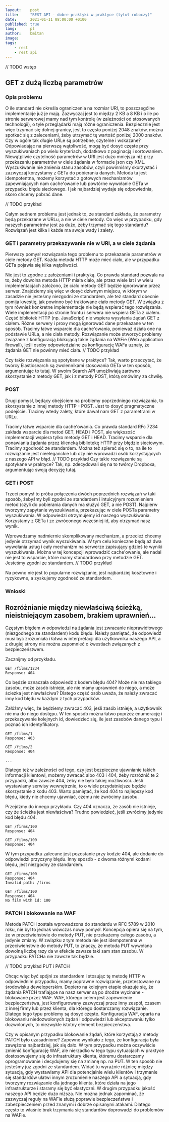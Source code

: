 ```yaml
---
layout:    post
title:     "REST API - dobre praktyki w praktyce (tytuł roboczy)"
date:      2021-01-11 08:00:00 +0100
published: true
lang:      pl
author:    bmitan
image:
tags:
    - rest
    - rest api
---
```



// TODO wstęp

## GET z dużą liczbą parametrów
### Opis problemu
O ile standard nie określa ograniczenia na rozmiar URI, to poszczególne implementacje już je mają. Zazwyczaj jest to między 2 KB a 8 KB i o ile po stronie serwerowej mamy nad tym kontrolę (w zależności od stosowanych technologii), o tyle przeglądarki mają różne ograniczenia. Bezpiecznie jest więc trzymać się dolnej granicy, jest to często poniżej 2048 znaków, można spotkać się z zaleceniami, żeby utrzymać tę wartość poniżej 2000 znaków. Czy w ogóle tak długie URLe są potrzebne, czytelne i wskazane? Odpowiadając na pierwszą wątpliwość, mogą być dosyć częste przy wyszukiwaniach po wielu kryteriach, dodatkowo z paginacją i sortowaniem. Niewątpliwie czytelność parametrów w URI jest dużo mniejsza niż przy przekazaniu parametrów w ciele żądania w formacie json czy XML. Wyszukiwanie nie zmienia stanu zasobów, czyli powinniśmy skorzystać i zazwyczaj korzystamy z GETa do pobierania danych. Metoda ta jest idempotentna, możemy korzystać z gotowych  mechanizmów zapewniających nam cache'owanie lub powtórne wywołanie GETa w przypadku błędu sieciowego. I jak najbardziej wydaje się odpowiednia, skoro chcemy pobrać dane.

// TODO przykład

Całym sednem problemu jest jednak to, że standard zakłada, że parametry będą przekazane w URLu, a nie w ciele metody. Co więc w przypadku, gdy naszych parametrów jest za dużo, żeby trzymać się tego standardu? Rozwiązań jest kilka i każde ma swoje wady i zalety.

### GET i parametry przekazywanie nie w URI, a w ciele żądania
Pierwszy pomysł rozwiązania tego problemu to przekazanie parametrów w ciele metody GET. Każda metoda HTTP może mieć ciało, ale w przypadku GETa pojawia się kilka wątpliwości.

Nie jest to zgodne z założeniami i praktyką. Co prawda standard pozwala na to, żeby dowolna metoda HTTP miała ciało, ale przez wiele lat i w wielu implementacjach założono, że ciało metody GET będzie ignorowane przez serwer. Znajdziemy się więc w dosyć dziwnym miejscu, w którym w zasadzie nie jesteśmy niezgodni ze standardem, ale też standard obecnie pomija kwestię, jak powinno być traktowane ciało metody GET. W związku z tym również konkretne implementacje nie będą wspierać tego rozwiązania.
Wiele implementacji po stronie frontu i serwera nie wspiera GETa z ciałem. Część bibliotek HTTP (np. JavaScript) nie wspiera wysyłania żądań GET z ciałem. Różne serwery i proxy mogą ignorować dane przekazane w ten sposób.
Tracimy łatwe wsparcie dla cache'owania, ponieważ działa one na podstawie URLa, a nie ciała metody.
Rozwiązanie może stworzyć problemy związane z konfiguracją blokującą takie żądania na WAFie (Web application firewall), jeśli osoby odpowiedzialne za konfigurację WAFa uznały, że żądania GET nie powinny mieć ciała.
// TODO przykład

Czy takie rozwiązania są spotykane w praktyce? Tak, warto przeczytać, że twórcy Elasticsearch są zwolennikami stosowania GETa w ten sposób, argumentując to tutaj. W swoim Search API umożliwiają zarówno skorzystanie z metody GET, jak i z metody POST, którą omówimy za chwilę.

### POST
Drugi pomysł, będący obejściem na problemy poprzedniego rozwiązania, to skorzystanie z innej metody HTTP - POST.  Jest to dosyć pragmatyczne podejście. Tracimy wtedy zalety, które dawał nam GET z parametrami w URLu.

Tracimy łatwe wsparcie dla cache'owania. Co prawda standard RFc 7234 zakłada wsparcie dla metod GET, HEAD i POST, ale większość implementacji wspiera tylko metody GET i HEAD.
Tracimy wsparcie dla ponawiania żądania przez kliencką bibliotekę HTTP przy błędzie sieciowym.
Tracimy zgodność ze standardem. Można też spierać się o to, na ile to rozwiązanie jest nieeleganckie lub czy nie wprowadzi osób korzystających z naszego API w błąd.
// TODO przykład
Czy takie rozwiązanie są spotykane w praktyce? Tak, np. zdecydowali się na to twórcy Dropboxa, argumentując swoją decyzję tutaj.

### GET i POST
Trzeci pomysł to próba połączenia dwóch poprzednich rozwiązań w taki sposób, żebyśmy byli zgodni ze standardem i intuicyjnym rozumieniem metod (czyli do pobierania danych ma służyć GET, a nie POST). Najpierw tworzymy zapytanie wyszukiwania, przekazując w ciele POSTa parametry wyszukiwania. W odpowiedzi otrzymujemy id naszego wyszukiwania. Korzystamy z GETa i ze zwróconego wcześniej id, aby otrzymać nasz wynik.

Wprowadzamy nadmiernie skomplikowany mechanizm, a przecież chcemy jedynie otrzymać wynik wyszukiwania. W tym celu konieczne będą aż dwa wywołania usług i cały mechanizm na serwerze zapisujący gdzieś te wyniki wyszukiwania.
Można w tej koncepcji wprowadzić cache'owanie, ale nadal nie jest to wsparcie, które mamy standardowo przy metodzie GET.
Jesteśmy zgodni ze standardem.
// TODO przykład

Na pewno nie jest to popularne rozwiązanie, jest najbardziej kosztowne i ryzykowne, a zyskujemy zgodność ze standardem.

### Wnioski

## Rozróżnianie między niewłaściwą ścieżką, nieistniejącym zasobem, brakiem uprawnień...

Częstym błędem w odpowiedzi na żądania jest zwracanie nieprawidłowego (niezgodnego ze standardem) kodu błędu.  Należy pamiętać, że odpowiedź musi być zrozumiała i łatwa w interpretacji dla użytkownika naszego API, a z drugiej strony nie można zapomnieć o kwestiach związanych z bezpieczeństwem.

Zacznijmy od przykładu.

```
GET /films/1234
Response: 404
```

Co będzie oznaczała odpowiedź z kodem błędu 404? Może nie ma takiego zasobu, może zasób istnieje, ale nie mamy uprawnień do niego, a może ścieżka jest niewłaściwa? Dlatego część osób uważa, że należy zwracać inny kod błędu w każdym z tych przypadków.

Załóżmy więc, że będziemy zwracać 403, jeśli zasób istnieje, a użytkownik nie ma do niego dostępu. W ten sposób można łatwo poprzez enumerację i przekazywanie kolejnych id, dowiedzieć się, ile jest zasobów danego typu i poznać ich identyfikatory.

```
GET /films/1
Response: 403
```

```
GET /films/2
Response: 404
```

```
...
```

Dlatego też w zależności od tego, czy jest bezpieczne ujawnianie takich informacji klientowi, możemy zwracać albo 403 i 404, żeby rozróżnić te 2 przypadki, albo zawsze 404, żeby nie było takiej możliwości. Jeśli wystawiamy serwisy wewnętrznie, to o wiele przydatniejsze będzie skorzystanie z kodu 403.  Warto pamiętać, że kod 404 to najlepszy kod błędu, kiedy nie chcemy ujawniać, czemu nie zwrócimy zasobu.



Przejdźmy do innego przykładu. Czy 404 oznacza, że zasób nie istnieje, czy że ścieżka jest niewłaściwa? Trudno powiedzieć, jeśli zwrócimy jedynie kod błędu 404.

```
GET /firms/100
Response: 404
```

```
GET /films/100
Response: 404
```
W tym przypadku zalecane jest pozostanie przy kodzie 404, ale dodanie do odpowiedzi przyczyny błędu. Inny sposób - z dwoma różnymi kodami błędu, jest niezgodny ze standardem.

```
GET /firms/100
Response: 404
Invalid path: /firms
```

```
GET /films/100
Response: 404
No film with id: 100
```

### PATCH i blokowanie na WAF

Metoda PATCH została wprowadzona do standardu w RFC 5789 w 2010 roku, nie był to jednak wówczas nowy pomysł. Koncepcja opiera się na tym, że w przeciwieństwie do metody PUT, nie przekażemy całego zasobu, a jedynie zmiany. W związku z tym metoda nie jest idempotentna w przeciwieństwie do metody PUT, to znaczy, że metoda PUT wywołana dowolną liczbę razy da w efekcie zawsze taki sam stan zasobu. W przypadku PATCHa nie zawsze tak będzie.

// TODO przykład PUT i PATCH

Chcąc więc być spójni ze standardem i stosując tę metodę HTTP w odpowiednim przypadku, mamy poprawne rozwiązanie, przetestowane na środowisku deweloperskim. Dopiero na kolejnym etapie okazuje się, że żądania PATCH trafiające na nasz serwer są po drodze wycinane - blokowane przez WAF. WAF, którego celem jest zapewnienie bezpieczeństwa, jest konfigurowany zazwyczaj przez inny zespół, czasem z innej firmy lub przez klienta, dla którego dostarczamy rozwiązanie. Dlatego tego typu problemy są dosyć częste. Konfiguracja WAF, oparta na blokowaniu niedozwolonych żądań i odpowiedzi lub akceptowaniu tylko dozwolonych, to niezwykle istotny element bezpieczeństwa.

Czy w opisanym przypadku blokowanie żądań, które korzystają z metody PATCH było uzasadnione? Zapewne wynikało z tego, że konfiguracja była zawężona najbardziej, jak się dało. W tym przypadku można oczywiście zmienić konfigurację WAF, ale nierzadko w tego typu sytuacjach w praktyce dostosowujemy się do infrastruktury klienta, któremu dostarczamy oprogramowanie i decydujemy się na zmianę np. na PUT. W ten sposób nie jesteśmy już zgodni ze standardem. Widać tu wyraźnie różnicę między sytuacją, gdy wystawiamy API dla potencjalnie wielu klientów i trzymanie się standardów ułatwi innym zrozumienie naszego API a sytuacją, gdy tworzymy rozwiązanie dla jednego klienta, które działa na jego infrastrukturze i staramy się być elastyczni. W drugim przypadku jakość naszego API będzie dużo niższa. Nie można jednak zapominać, że zazwyczaj reguły na WAFie służą poprawie bezpieczeństwa i zabezpieczeniem przed znanymi i dobrze opisanymi atakami. Dlatego często to właśnie brak trzymania się standardów doprowadzi do problemów na WAFie.

